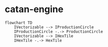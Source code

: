 # catan-engine

```mermaid
flowchart TD
    IVectorizable --> IProductionCircle
    IProductionCircle -.-> ProductionCircle
    IVectorizable --> IHexTile
    IHexTile -.-> HexTile
```
